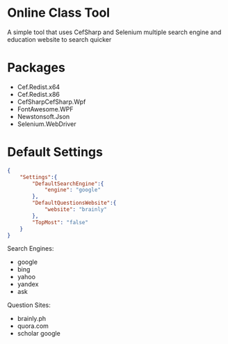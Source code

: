 # Online Class Tool
A simple tool that uses CefSharp and Selenium multiple search engine and education website to search quicker

# Packages
- Cef.Redist.x64
- Cef.Redist.x86
- CefSharpCefSharp.Wpf
- FontAwesome.WPF
- Newstonsoft.Json
- Selenium.WebDriver

# Default Settings
```json
{
    "Settings":{
        "DefaultSearchEngine":{
            "engine": "google"
        },
        "DefaultQuestionsWebsite":{
            "website": "brainly"
        },
        "TopMost": "false"
    }
}
```
Search Engines: 
- google
- bing
- yahoo 
- yandex
- ask

Question Sites: 
- brainly.ph 
- quora.com 
- scholar google
